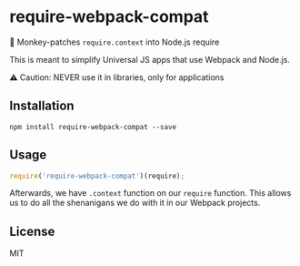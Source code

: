# require-webpack-compat
:monkey: Monkey-patches `require.context` into Node.js require

This is meant to simplify Universal JS apps that use Webpack and Node.js.

:warning: Caution: NEVER use it in libraries, only for applications

## Installation

```
npm install require-webpack-compat --save
```

## Usage
```javascript
require('require-webpack-compat')(require);
```

Afterwards, we have `.context` function on our `require` function. This allows us to do all the shenanigans we do with it in our Webpack projects.

## License
MIT
